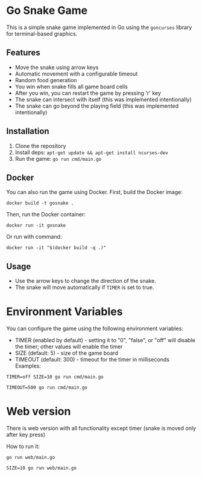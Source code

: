 # Go Snake Game

This is a simple snake game implemented in Go using the `goncurses` library for terminal-based graphics.

## Features

* Move the snake using arrow keys
* Automatic movement with a configurable timeout
* Random food generation
* You win when snake fills all game board cells
* After you win, you can restart the game by pressing 'r' key
* The snake can intersect with itself (this was implemented intentionally)
* The snake can go beyond the playing field (this was implemented intentionally)

## Installation

1. Clone the repository
2. Install deps: `apt-get update && apt-get install ncurses-dev`
2. Run the game: `go run cmd/main.go`

## Docker

You can also run the game using Docker. First, build the Docker image:
```
docker build -t gosnake .
```

Then, run the Docker container:
```
docker run -it gosnake
```

Or run with command:
```
docker run -it "$(docker build -q .)"
```

## Usage

- Use the arrow keys to change the direction of the snake.
- The snake will move automatically if `TIMER` is set to true.

# Environment Variables

You can configure the game using the following environment variables:

* TIMER (enabled by default) - setting it to "0", "false", or "off" will disable the timer; other values will enable the timer
* SIZE (default: 5) - size of the game board
* TIMEOUT (default: 300) - timeout for the timer in milliseconds
Examples:
```
TIMER=off SIZE=10 go run cmd/main.go
```
```
TIMEOUT=500 go run cmd/main.go
```

# Web version

There is web version with all functionality except timer (snake is moved only after key press)

How to run it:
```
go run web/main.go
```
```
SIZE=10 go run web/main.go
```
